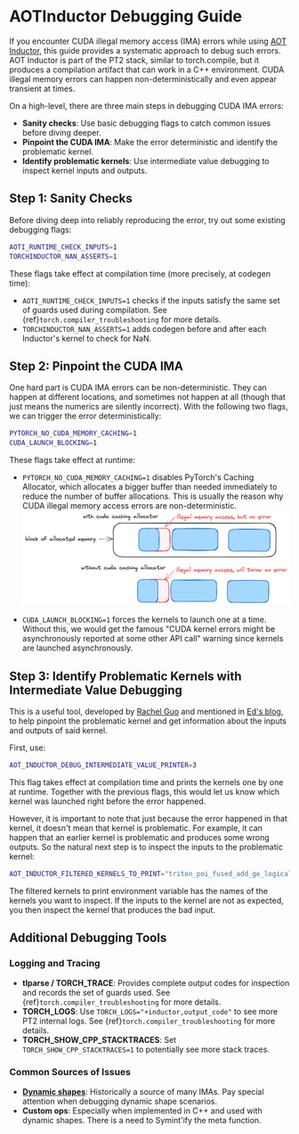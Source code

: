 # AOTInductor Debugging Guide

If you encounter CUDA illegal memory access (IMA) errors while using [AOT Inductor](./torch.compiler_aot_inductor.md), this guide provides a systematic approach to debug such errors. AOT Inductor is part of the PT2 stack, similar to torch.compile, but it produces a compilation artifact that can work in a C++ environment. CUDA illegal memory errors can happen non-deterministically and even appear transient at times.

On a high-level, there are three main steps in debugging CUDA IMA errors:

- **Sanity checks**: Use basic debugging flags to catch common issues before diving deeper.
- **Pinpoint the CUDA IMA**: Make the error deterministic and identify the problematic kernel.
- **Identify problematic kernels**: Use intermediate value debugging to inspect kernel inputs and outputs.

## Step 1: Sanity Checks

Before diving deep into reliably reproducing the error, try out some existing debugging flags:

```bash
AOTI_RUNTIME_CHECK_INPUTS=1
TORCHINDUCTOR_NAN_ASSERTS=1
```

These flags take effect at compilation time (more precisely, at codegen time):

- `AOTI_RUNTIME_CHECK_INPUTS=1` checks if the inputs satisfy the same set of guards used during compilation. See {ref}`torch.compiler_troubleshooting` for more details.
- `TORCHINDUCTOR_NAN_ASSERTS=1` adds codegen before and after each Inductor's kernel to check for NaN.

## Step 2: Pinpoint the CUDA IMA

One hard part is CUDA IMA errors can be non-deterministic. They can happen at different locations, and sometimes not happen at all (though that just means the numerics are silently incorrect). With the following two flags, we can trigger the error deterministically:

```bash
PYTORCH_NO_CUDA_MEMORY_CACHING=1
CUDA_LAUNCH_BLOCKING=1
```

These flags take effect at runtime:

- `PYTORCH_NO_CUDA_MEMORY_CACHING=1` disables PyTorch's Caching Allocator, which allocates a bigger buffer than needed immediately to reduce the number of buffer allocations. This is usually the reason why CUDA illegal memory access errors are non-deterministic.
![CUDA IMA CCA](./_static/img/aoti_debugging_guide/cuda_ima_cca.png)

- `CUDA_LAUNCH_BLOCKING=1` forces the kernels to launch one at a time. Without this, we would get the famous "CUDA kernel errors might be asynchronously reported at some other API call" warning since kernels are launched asynchronously.

## Step 3: Identify Problematic Kernels with Intermediate Value Debugging

This is a useful tool, developed by [Rachel Guo](https://github.com/YUNQIUGUO) and mentioned in [Ed's blog](https://blog.ezyang.com/2024/12/ways-to-use-torch-export/), to help pinpoint the problematic kernel and get information about the inputs and outputs of said kernel.

First, use:

```bash
AOT_INDUCTOR_DEBUG_INTERMEDIATE_VALUE_PRINTER=3
```

This flag takes effect at compilation time and prints the kernels one by one at runtime. Together with the previous flags, this would let us know which kernel was launched right before the error happened.

However, it is important to note that just because the error happened in that kernel, it doesn't mean that kernel is problematic. For example, it can happen that an earlier kernel is problematic and produces some wrong outputs. So the natural next step is to inspect the inputs to the problematic kernel:

```bash
AOT_INDUCTOR_FILTERED_KERNELS_TO_PRINT="triton_poi_fused_add_ge_logical_and_logical_or_lt_231,_add_position_embeddings_kernel_5" AOT_INDUCTOR_DEBUG_INTERMEDIATE_VALUE_PRINTER=2
```

The filtered kernels to print environment variable has the names of the kernels you want to inspect. If the inputs to the kernel are not as expected, you then inspect the kernel that produces the bad input.

## Additional Debugging Tools

### Logging and Tracing

- **tlparse / TORCH_TRACE**: Provides complete output codes for inspection and records the set of guards used. See {ref}`torch.compiler_troubleshooting` for more details.
- **TORCH_LOGS**: Use `TORCH_LOGS="+inductor,output_code"` to see more PT2 internal logs. See {ref}`torch.compiler_troubleshooting` for more details.
- **TORCH_SHOW_CPP_STACKTRACES**: Set `TORCH_SHOW_CPP_STACKTRACES=1` to potentially see more stack traces.

### Common Sources of Issues

- [**Dynamic shapes**](./torch.compiler_dynamic_shapes.md): Historically a source of many IMAs. Pay special attention when debugging dynamic shape scenarios.
- **Custom ops**: Especially when implemented in C++ and used with dynamic shapes. There is a need to Symint'ify the meta function.
